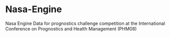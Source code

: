 # Nasa-Engine
Nasa Engine Data for prognostics challenge competition at the International Conference on Prognostics and Health Management (PHM08)
